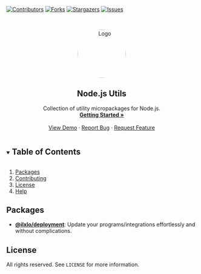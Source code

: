 <!-- PROJECT SHIELDS -->
[![Contributors][contributors-shield]][contributors-url]
[![Forks][forks-shield]][forks-url]
[![Stargazers][stars-shield]][stars-url]
[![Issues][issues-shield]][issues-url]

<!-- PROJECT LOGO -->
<br />
<p align="center">
  <a href="https://github.com/ilxlo/node.js-utils">
    <img src="https://avatars.githubusercontent.com/u/34041493" alt="Logo" width="128" height="128" style="border-radius: 50%;">
  </a>

  <h2 align="center">Node.js Utils</h3>

  <p align="center">
    Collection of utility micropackages for Node.js.
    <br />
    <a href="https://github.com/ilxlo/node.js-utils#getting-started"><strong>Getting Started »</strong></a>
    <br />
    <br />
    <a href="https://api.filobot.xyz">View Demo</a>
    ·
    <a href="https://github.com/ilxlo/node.js-utils/issues">Report Bug</a> 
    ·
    <a href="https://github.com/ilxlo/node.js-utils/issues">Request Feature</a>
  </p>
</p>



<!-- TABLE OF CONTENTS -->
<details open="open">
  <summary><h2 style="display: inline-block">Table of Contents</h2></summary>
  <ol>
    <li><a href="#getting-started">Packages</a></li>
    <li><a href="#usage">Contributing</a></li>
    <li><a href="#license">License</a></li>
    <li><a href="#license">Help</a></li>
  </ol>
</details>



<!-- PACKAGES -->
## Packages

- **[@ilxlo/deployment](/deployment)**: Update your programs/integrations effortlessly and without complications.



<!-- LICENSE -->
## License

All rights reserved. See `LICENSE` for more information.



<!-- MARKDOWN LINKS & IMAGES -->
[contributors-shield]: https://img.shields.io/github/contributors/ilxlo/node.js-utils.svg?style=for-the-badge
[contributors-url]: https://github.com/ilxlo/node.js-utils/graphs/contributors
[forks-shield]: https://img.shields.io/github/forks/ilxlo/node.js-utils.svg?style=for-the-badge
[forks-url]: https://github.com/ilxlo/node.js-utils/network/members
[stars-shield]: https://img.shields.io/github/stars/ilxlo/node.js-utils.svg?style=for-the-badge
[stars-url]: https://github.com/ilxlo/node.js-utils/stargazers
[issues-shield]: https://img.shields.io/github/issues/ilxlo/node.js-utils.svg?style=for-the-badge
[issues-url]: https://github.com/ilxlo/node.js-utils/issues
[license-shield]: https://img.shields.io/github/license/ilxlo/node.js-utils.svg?style=for-the-badge
[license-url]: https://github.com/ilxlo/node.js-utils/blob/master/LICENSE.md
